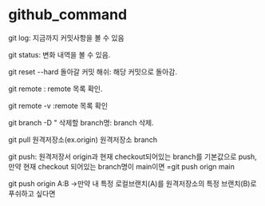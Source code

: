 # github_command

git log: 지금까지 커밋사항을 볼 수 있음

git status: 변화 내역을 볼 수 있음. 

git reset --hard 돌아갈 커밋 해쉬: 해당 커밋으로 돌아감.

git remote : remote 목록 확인.

git remote -v :remote 목록 확인

git branch -D " 삭제할 branch명: branch 삭제. 


git pull 원격저장소(ex.origin) 원격저장소 branch


git push: 원격저장서 origin과 현재 checkout되어있는 branch를 기본값으로 push, 만약 현재 checkout 되어있는 branch명이 main이면
=git push orign main


git push origin A:B ->만약 내 특정 로컬브랜치(A)를 원격저장소의 특정 브랜치(B)로 푸쉬하고 싶다면
